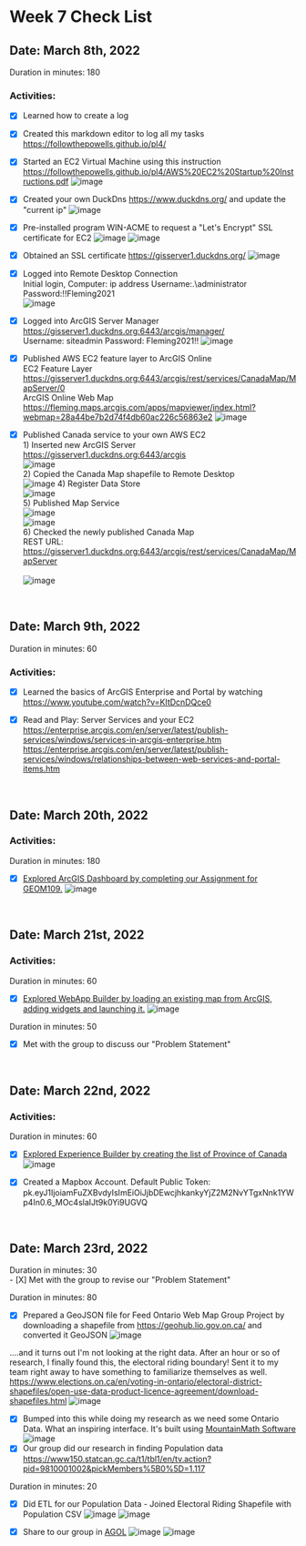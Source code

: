 # Week 7 Check List
<h2>Date: March 8th, 2022</h2>
Duration in minutes: 180<br>
<h3>Activities:</h3>

- [X] Learned how to create a log
- [X] Created this markdown editor to log all my tasks https://followthepowells.github.io/pl4/
- [X] Started an EC2 Virtual Machine using this instruction https://followthepowells.github.io/pl4/AWS%20EC2%20Startup%20Instructions.pdf
  ![image](https://user-images.githubusercontent.com/91283924/159542801-84271e6b-de10-4949-819f-b87e31d27e6c.png)
- [X] Created your own DuckDns https://www.duckdns.org/ and update the "current ip"
  ![image](https://user-images.githubusercontent.com/91283924/159543469-e9038763-0326-4a94-9744-51ef51a9cceb.png)

- [X] Pre-installed program WIN-ACME to request a "Let's Encrypt" SSL certificate for EC2
![image](https://user-images.githubusercontent.com/91283924/157283607-9795ee45-463f-42e0-a0af-538cb000a3cc.png)
![image](https://user-images.githubusercontent.com/91283924/157284696-5b468a5b-13ac-4571-8abe-d7c25a27ca29.png)

- [X] Obtained an SSL certificate https://gisserver1.duckdns.org/
![image](https://user-images.githubusercontent.com/91283924/157285500-17edd5a3-6283-48b1-a9de-ee720379f22b.png)

- [X] Logged into Remote Desktop Connection <br>
      Initial login, Computer: ip address Username:.\administrator Password:!!Fleming2021   
      ![image](https://user-images.githubusercontent.com/91283924/159543862-fd015596-d290-4ecf-80f6-f81b00d34259.png)

- [X] Logged into ArcGIS Server Manager https://gisserver1.duckdns.org:6443/arcgis/manager/ <br>
      Username: siteadmin Password: Fleming2021!!
      ![image](https://user-images.githubusercontent.com/91283924/159546774-56d4aefa-de90-46e2-a6aa-73f6f9383291.png)

- [X] Published AWS EC2 feature layer to ArcGIS Online <br> 
      EC2 Feature Layer https://gisserver1.duckdns.org:6443/arcgis/rest/services/CanadaMap/MapServer/0 <br>
      ArcGIS Online Web Map https://fleming.maps.arcgis.com/apps/mapviewer/index.html?webmap=28a44be7b2d74f4db60ac226c56863e2
      ![image](https://user-images.githubusercontent.com/91283924/159548227-938cbe30-9f93-42e2-a3e0-4736dedbbbe4.png)

- [X] Published Canada service to your own AWS EC2 <br>
      1) Inserted new ArcGIS Server https://gisserver1.duckdns.org:6443/arcgis <br>
      ![image](https://user-images.githubusercontent.com/91283924/157293972-35b5b73a-1a9f-4bf1-9510-4e67e98beb45.png) <br>
      2) Copied the Canada Map shapefile to Remote Desktop <br>
      ![image](https://user-images.githubusercontent.com/91283924/159549171-a2d0ecae-f18e-4d3f-b691-a19b866b8151.png)
      4) Register Data Store <br>
      ![image](https://user-images.githubusercontent.com/91283924/157294555-465a1dc1-40ba-47ce-ae79-103fa9977098.png) <br>
      5) Published Map Service <br>
      ![image](https://user-images.githubusercontent.com/91283924/157294166-c563097d-3ff9-4195-ab0b-4c215ac770eb.png) <br>
      ![image](https://user-images.githubusercontent.com/91283924/157294788-3c620862-01b0-45bb-a299-69de6af2f4a1.png) <br>
      6) Checked the newly published Canada Map <br>
         REST URL:	https://gisserver1.duckdns.org:6443/arcgis/rest/services/CanadaMap/MapServer <br>          
         ![image](https://user-images.githubusercontent.com/91283924/159547296-bcadf115-997f-4eb5-8343-a6707d8979f9.png)

<br>
<h2>Date: March 9th, 2022</h2>
Duration in minutes: 60<br>
<h3>Activities:</h3>

- [X] Learned the basics of ArcGIS Enterprise and Portal by watching https://www.youtube.com/watch?v=KItDcnDQce0
- [X] Read and Play: Server Services and your EC2    
      https://enterprise.arcgis.com/en/server/latest/publish-services/windows/services-in-arcgis-enterprise.htm <br>
      https://enterprise.arcgis.com/en/server/latest/publish-services/windows/relationships-between-web-services-and-portal-items.htm <br>

 
<br>
<h2>Date: March 20th, 2022</h2>
<h3>Activities:</h3>  

Duration in minutes: 180 <br>
- [X] [Explored ArcGIS Dashboard by completing our Assignment for GEOM109.](https://www.arcgis.com/apps/dashboards/cc7748c5a82444149ef8b8bd6d2c08d7)
![image](https://user-images.githubusercontent.com/91283924/159698312-d1033715-23db-46c8-9d5c-ea2ef9692f66.png)

<br>
<h2>Date: March 21st, 2022</h2>
<h3>Activities:</h3>  

Duration in minutes: 60 <br>
- [X] [Explored WebApp Builder by loading an existing map from ArcGIS, adding widgets and launching it.](https://fleming.maps.arcgis.com/apps/webappviewer/index.html?id=020576bac19842fa9c442a90f7244c2b)
![image](https://user-images.githubusercontent.com/91283924/159528428-1e247713-c722-4dac-9e34-03f563a522dd.png)

Duration in minutes: 50 <br>
- [X] Met with the group to discuss our "Problem Statement"

<br>
<h2>Date: March 22nd, 2022</h2>
<h3>Activities:</h3>  

Duration in minutes: 60 <br>
- [X] [Explored Experience Builder by creating the list of Province of Canada](https://experience.arcgis.com/experience/91f7bc7f8f1d440f930f0ae74cc16628?data_id=dataSource_2-17f411dfe5b-layer-2%3A12)
![image](https://user-images.githubusercontent.com/91283924/159602050-5e76c71a-9f62-46c6-aea9-33f822f09546.png)

- [X] Created a Mapbox Account. Default Public Token: pk.eyJ1IjoiamFuZXBvdyIsImEiOiJjbDEwcjhkankyYjZ2M2NvYTgxNnk1YWp4In0.6_MOc4slaIJt9k0Yi9UGVQ

<br>
<h2>Date: March 23rd, 2022</h2>
Duration in minutes: 30 <br>
- [X] Met with the group to revise our "Problem Statement"

Duration in minutes: 80 <br>
- [X] Prepared a GeoJSON file for Feed Ontario Web Map Group Project by downloading a shapefile from https://geohub.lio.gov.on.ca/ and converted it GeoJSON
![image](https://user-images.githubusercontent.com/91283924/159809522-c0e7d6db-3ab1-4bcd-a832-88088a714de0.png)

....and it turns out I'm not looking at the right data. After an hour or so of research, I finally found this, the electoral riding boundary! Sent it to my team right away to have something to familiarize themselves as well. https://www.elections.on.ca/en/voting-in-ontario/electoral-district-shapefiles/open-use-data-product-licence-agreement/download-shapefiles.html
![image](https://user-images.githubusercontent.com/91283924/159816325-7d11ca76-ac2a-4cf5-8627-0a9c21684093.png)
- [X] Bumped into this while doing my research as we need some Ontario Data. What an inspiring interface. It's built using [MountainMath Software](https://mountainmath.ca/)
  ![image](https://user-images.githubusercontent.com/91283924/159822512-e06ac102-a6da-46ec-894a-e43489ec32f0.png)
- [X] Our group did our research in finding Population data https://www150.statcan.gc.ca/t1/tbl1/en/tv.action?pid=9810001002&pickMembers%5B0%5D=1.117 

Duration in minutes: 20<br>
- [X] Did ETL for our Population Data - Joined Electoral Riding Shapefile with Population CSV
  ![image](https://user-images.githubusercontent.com/91283924/159830932-794ebdf7-17ca-4111-bab7-3783d1cf74f6.png)
  ![image](https://user-images.githubusercontent.com/91283924/159830975-4e5f522b-b6bb-43c5-a262-725d991b1a5d.png)
- [X] Share to our group in [AGOL](https://fleming.maps.arcgis.com/apps/mapviewer/index.html?layers=2108b199640a4979b50ce210db495919)
  ![image](https://user-images.githubusercontent.com/91283924/159832078-41bc348d-bfc1-4d76-a911-6f0598d0372a.png)
  ![image](https://user-images.githubusercontent.com/91283924/159834176-e7705462-bab0-4c18-8e48-fe35a87355ba.png)







